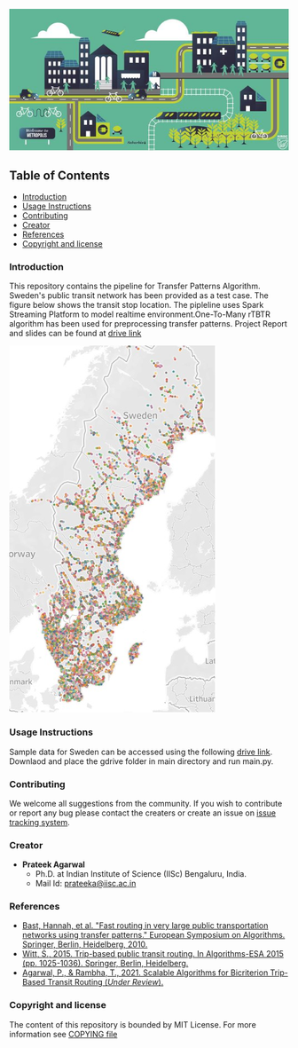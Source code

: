 ![TB1](logo.jpg)


## Table of Contents

- [Introduction](#Introduction)
- [Usage Instructions](#usage-instructions)
- [Contributing](#contributing)
- [Creator](#Creators)
- [References](#References)
- [Copyright and license](#Copyright-and-license)

### Introduction 
This repository contains the pipeline for Transfer Patterns Algorithm. Sweden's public transit network has been provided as a test case. The figure below shows the transit stop location. The pipleline uses Spark Streaming Platform to model realtime environment.One-To-Many rTBTR algorithm has been used for preprocessing transfer patterns. Project Report and slides can be found at [drive link](https://drive.google.com/drive/folders/1RTqx_MxcKetXWlTGYNWFrk46ZnpmRTks?usp=sharing)

![plot](sweden.jpg)



### Usage Instructions
Sample data for Sweden can be accessed using the following [drive link](https://drive.google.com/drive/folders/1RTqx_MxcKetXWlTGYNWFrk46ZnpmRTks?usp=sharing). Downlaod and place the gdrive folder in main directory and run main.py. 

### Contributing
We welcome all suggestions from the community. If you wish to contribute or report any bug please contact the creaters or create an issue on [issue tracking system](https://github.com/transnetlab/transit-routing/issues).

### Creator
- **Prateek Agarwal**
    - Ph.D. at Indian Institute of Science (IISc) Bengaluru, India.
    - Mail Id: prateeka@iisc.ac.in

### References

- [Bast, Hannah, et al. "Fast routing in very large public transportation networks using transfer patterns." European Symposium on Algorithms. Springer, Berlin, Heidelberg, 2010.](https://link.springer.com/chapter/10.1007/978-3-642-15775-2_25) 
- [Witt, S., 2015. Trip-based public transit routing. In Algorithms-ESA 2015 (pp. 1025-1036). Springer, Berlin, Heidelberg.](https://link.springer.com/chapter/10.1007/978-3-662-48350-3_85)
- [Agarwal, P., & Rambha, T., 2021. Scalable Algorithms for Bicriterion Trip-Based Transit Routing (_Under Review_).](https://arxiv.org/abs/2111.06654)

### Copyright and license
The content of this repository is bounded by MIT License. For more information see
[COPYING file](https://github.com/transnetlab/transit-routing/blob/main/LICENSE)
